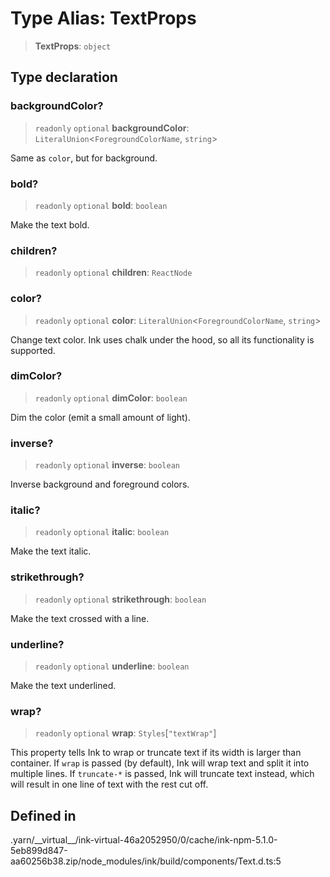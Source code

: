 # Type Alias: TextProps

> **TextProps**: `object`

## Type declaration

### backgroundColor?

> `readonly` `optional` **backgroundColor**: `LiteralUnion`\<`ForegroundColorName`, `string`\>

Same as `color`, but for background.

### bold?

> `readonly` `optional` **bold**: `boolean`

Make the text bold.

### children?

> `readonly` `optional` **children**: `ReactNode`

### color?

> `readonly` `optional` **color**: `LiteralUnion`\<`ForegroundColorName`, `string`\>

Change text color. Ink uses chalk under the hood, so all its functionality is supported.

### dimColor?

> `readonly` `optional` **dimColor**: `boolean`

Dim the color (emit a small amount of light).

### inverse?

> `readonly` `optional` **inverse**: `boolean`

Inverse background and foreground colors.

### italic?

> `readonly` `optional` **italic**: `boolean`

Make the text italic.

### strikethrough?

> `readonly` `optional` **strikethrough**: `boolean`

Make the text crossed with a line.

### underline?

> `readonly` `optional` **underline**: `boolean`

Make the text underlined.

### wrap?

> `readonly` `optional` **wrap**: `Styles`\[`"textWrap"`\]

This property tells Ink to wrap or truncate text if its width is larger than container.
If `wrap` is passed (by default), Ink will wrap text and split it into multiple lines.
If `truncate-*` is passed, Ink will truncate text instead, which will result in one line of text with the rest cut off.

## Defined in

.yarn/\_\_virtual\_\_/ink-virtual-46a2052950/0/cache/ink-npm-5.1.0-5eb899d847-aa60256b38.zip/node\_modules/ink/build/components/Text.d.ts:5
